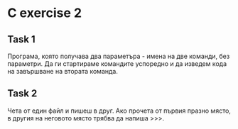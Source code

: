 # C exercise 2

## Task 1
Програма, която получава два параметъра - имена на две команди, без параметри.
Да ги стартираме командите успоредно и да изведем кода на завършване на втората команда.

## Task 2
Чета от един файл и пишеш в друг.
Ако прочета от първия празно място, в другия на неговото място трябва да напиша >>>.
